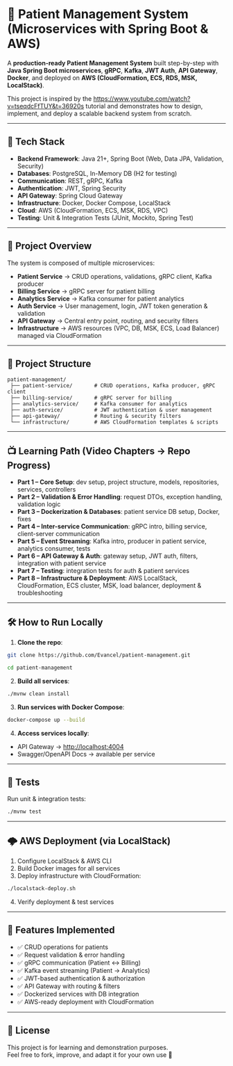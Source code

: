 # 🏥 Patient Management System (Microservices with Spring Boot & AWS)

A **production-ready Patient Management System** built step-by-step with **Java Spring Boot microservices**, **gRPC**, **Kafka**, **JWT Auth**, **API Gateway**, **Docker**, and deployed on **AWS (CloudFormation, ECS, RDS, MSK, LocalStack)**.

This project is inspired by the https://www.youtube.com/watch?v=tseqdcFfTUY&t=36920s tutorial and demonstrates how to design, implement, and deploy a scalable backend system from scratch.

---

## 🚀 Tech Stack

- **Backend Framework**: Java 21+, Spring Boot (Web, Data JPA, Validation, Security)
- **Databases**: PostgreSQL, In-Memory DB (H2 for testing)
- **Communication**: REST, gRPC, Kafka
- **Authentication**: JWT, Spring Security
- **API Gateway**: Spring Cloud Gateway
- **Infrastructure**: Docker, Docker Compose, LocalStack
- **Cloud**: AWS (CloudFormation, ECS, MSK, RDS, VPC)
- **Testing**: Unit & Integration Tests (JUnit, Mockito, Spring Test)

---

## 📖 Project Overview

The system is composed of multiple microservices:
- **Patient Service** → CRUD operations, validations, gRPC client, Kafka producer
- **Billing Service** → gRPC server for patient billing
- **Analytics Service** → Kafka consumer for patient analytics
- **Auth Service** → User management, login, JWT token generation & validation
- **API Gateway** → Central entry point, routing, and security filters
- **Infrastructure** → AWS resources (VPC, DB, MSK, ECS, Load Balancer) managed via CloudFormation

---

## 📂 Project Structure

```
patient-management/
 ├── patient-service/       # CRUD operations, Kafka producer, gRPC client
 ├── billing-service/       # gRPC server for billing
 ├── analytics-service/     # Kafka consumer for analytics
 ├── auth-service/          # JWT authentication & user management
 ├── api-gateway/           # Routing & security filters
 └── infrastructure/        # AWS CloudFormation templates & scripts
```
---

## 📺 Learning Path (Video Chapters → Repo Progress)

- **Part 1 – Core Setup**: dev setup, project structure, models, repositories, services, controllers
- **Part 2 – Validation & Error Handling**: request DTOs, exception handling, validation logic
- **Part 3 – Dockerization & Databases**: patient service DB setup, Docker, fixes
- **Part 4 – Inter-service Communication**: gRPC intro, billing service, client-server communication
- **Part 5 – Event Streaming**: Kafka intro, producer in patient service, analytics consumer, tests
- **Part 6 – API Gateway & Auth**: gateway setup, JWT auth, filters, integration with patient service
- **Part 7 – Testing**: integration tests for auth & patient services
- **Part 8 – Infrastructure & Deployment**: AWS LocalStack, CloudFormation, ECS cluster, MSK, load balancer, deployment & troubleshooting

---

## 🛠️ How to Run Locally

1. **Clone the repo**:
```bash
git clone https://github.com/Evancel/patient-management.git

cd patient-management
```

2. **Build all services**:
```bash
./mvnw clean install
```

3. **Run services with Docker Compose**:
```bash
docker-compose up --build
```

4. **Access services locally**:
- API Gateway → [http://localhost:4004](http://localhost:4004)
- Swagger/OpenAPI Docs → available per service

---

## 🧪 Tests

Run unit & integration tests:
```bash
./mvnw test
```

---

## 🌩️ AWS Deployment (via LocalStack)

1. Configure LocalStack & AWS CLI
2. Build Docker images for all services
3. Deploy infrastructure with CloudFormation:
```bash
./localstack-deploy.sh
```
4. Verify deployment & test services

---

## 📌 Features Implemented

- ✅ CRUD operations for patients
- ✅ Request validation & error handling
- ✅ gRPC communication (Patient ↔ Billing)
- ✅ Kafka event streaming (Patient → Analytics)
- ✅ JWT-based authentication & authorization
- ✅ API Gateway with routing & filters
- ✅ Dockerized services with DB integration
- ✅ AWS-ready deployment with CloudFormation

---

## 📜 License

This project is for learning and demonstration purposes.  
Feel free to fork, improve, and adapt it for your own use 🚀  
